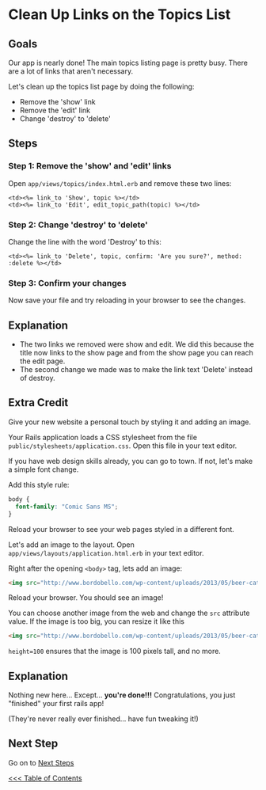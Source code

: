 # Clean Up Links on the Topics List
## Goals
Our app is nearly done! The main topics listing page is pretty busy. There are a lot of links that aren't necessary.

Let's clean up the topics list page by doing the following:

* Remove the 'show' link
* Remove the 'edit' link
* Change 'destroy' to 'delete'

## Steps
### Step 1: Remove the 'show' and 'edit' links
Open `app/views/topics/index.html.erb` and remove these two lines:

```erb
<td><%= link_to 'Show', topic %></td>
<td><%= link_to 'Edit', edit_topic_path(topic) %></td>
```

### Step 2: Change 'destroy' to 'delete'
Change the line with the word 'Destroy' to this:

```erb
<td><%= link_to 'Delete', topic, confirm: 'Are you sure?', method: :delete %></td>
```

### Step 3: Confirm your changes
Now save your file and try reloading in your browser to see the changes.

## Explanation
* The two links we removed were show and edit. 
We did this because the title now links to the show page and from the show page you can reach the edit page.
* The second change we made was to make the link text 'Delete' instead of destroy.

## Extra Credit

Give your new website a personal touch by styling it and adding an image.

Your Rails application loads a CSS stylesheet from the file `public/stylesheets/application.css`. 
Open this file in your text editor.

If you have web design skills already, you can go to town. If not, let's make a simple font change.

Add this style rule:

```css
body {
  font-family: "Comic Sans MS";
}
```

Reload your browser to see your web pages styled in a different font.

Let's add an image to the layout. Open `app/views/layouts/application.html.erb` in your text editor.

Right after the opening `<body>` tag, lets add an image:

```html
<img src="http://www.bordobello.com/wp-content/uploads/2013/05/beer-cat-15.jpg"/>
```

Reload your browser. You should see an image!

You can choose another image from the web and change the `src` attribute value. If the image is too big, you 
can resize it like this

```html
<img src="http://www.bordobello.com/wp-content/uploads/2013/05/beer-cat-15.jpg" height=100 />
```

`height=100` ensures that the image is 100 pixels tall, and no more.

## Explanation
Nothing new here... Except... **you're done!!!**
Congratulations, you just "finished" your first rails app!

(They're never really ever finished... have fun tweaking it!)

## Next Step
Go on to [Next Steps](/next_steps)

[<<< Table of Contents](/curriculum/curriculum_toc)